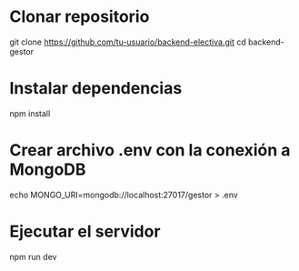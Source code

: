 # Clonar repositorio
git clone https://github.com/tu-usuario/backend-electiva.git
cd backend-gestor

# Instalar dependencias
npm install

# Crear archivo .env con la conexión a MongoDB
echo MONGO_URI=mongodb://localhost:27017/gestor > .env

# Ejecutar el servidor
npm run dev
